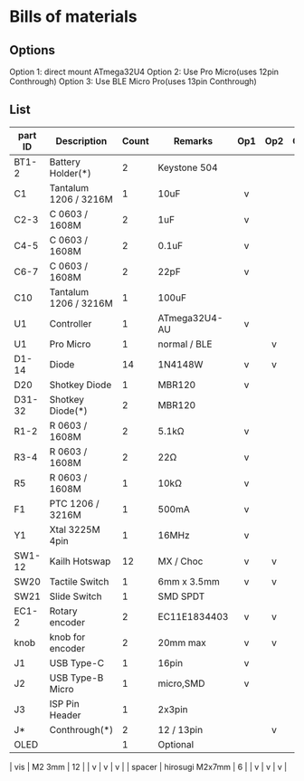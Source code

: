 # Bills of materials

## Options

Option 1: direct mount ATmega32U4
Option 2: Use Pro Micro(uses 12pin Conthrough)
Option 3: Use BLE Micro Pro(uses 13pin Conthrough)

## List

| part ID | Description           | Count | Remarks       | Op1 | Op2 | Op3 |  color  |
|---------|-----------------------|-------| ------------- | :-: | :-: | :-: | :-----: |
| BT1-2   | Battery Holder(\*)    | 2     | Keystone 504  |     |     |  v  |         |
| C1      | Tantalum 1206 / 3216M | 1     | 10uF          |  v  |     |     |         |
| C2-3    | C 0603 / 1608M        | 2     | 1uF           |  v  |     |     | puprple |
| C4-5    | C 0603 / 1608M        | 2     | 0.1uF         |  v  |     |     |  green  |
| C6-7    | C 0603 / 1608M        | 2     | 22pF          |  v  |     |     | orange  |
| C10     | Tantalum 1206 / 3216M | 1     | 100uF         |     |     |  v  |         |
| U1      | Controller            | 1     | ATmega32U4-AU |  v  |     |     |         |
| U1      | Pro Micro             | 1     | normal / BLE  |     |  v  |  v  |         |
| D1-14   | Diode                 | 14    | 1N4148W       |  v  |  v  |  v  |         |
| D20     | Shotkey Diode         | 1     | MBR120        |  v  |     |     |         |
| D31-32  | Shotkey Diode(\*)     | 2     | MBR120        |     |     |  v  |
| R1-2    | R 0603 / 1608M        | 2     | 5.1kΩ         |  v  |     |     |
| R3-4    | R 0603 / 1608M        | 2     | 22Ω           |  v  |     |     |
| R5      | R 0603 / 1608M        | 1     | 10kΩ          |  v  |     |     |
| F1      | PTC 1206 / 3216M      | 1     | 500mA         |  v  |     |     |
| Y1      | Xtal 3225M 4pin       | 1     | 16MHz         |  v  |     |     |
| SW1-12  | Kailh Hotswap         | 12    | MX / Choc     |  v  |  v  |  v  |
| SW20    | Tactile Switch        | 1     | 6mm x 3.5mm   |  v  |  v  |  v  |
| SW21    | Slide Switch          | 1     | SMD SPDT      |     |     |  v  |
| EC1-2   | Rotary encoder        | 2     | EC11E1834403  |  v  |  v  |  v  |
| knob    | knob for encoder      | 2     | 20mm max      |  v  |  v  |  v  |
| J1      | USB Type-C            | 1     | 16pin         |  v  |     |     |
| J2      | USB Type-B Micro      | 1     | micro,SMD     |  v  |     |     |
| J3      | ISP Pin Header        | 1     | 2x3pin        |     |     |     |
| J\*     | Conthrough(\*)        | 2     | 12 / 13pin    |     |  v  |  v  |
| OLED    |                       | 1     | Optional      |     |     |     |

| vis     | M2 3mm                | 12    |               |  v  |  v  |  v  |
| spacer  | hirosugi M2x7mm       | 6     |               |  v  |  v  |  v  |